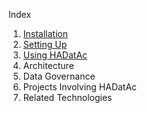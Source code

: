 Index

1. [Installation](https://github.com/paulopinheiro1234/hadatac/wiki/HADatAc-User-Guide#1-installing-hadatac)
2. [Setting Up](https://github.com/paulopinheiro1234/hadatac/wiki/HADatAc-User-Guide#2-setting-up-hadatac)
3. [Using HADatAc](https://github.com/paulopinheiro1234/hadatac/wiki/HADatAc-User-Guide#3-using-hadatac)
4. Architecture
5. Data Governance
6. Projects Involving HADatAc
7. Related Technologies 